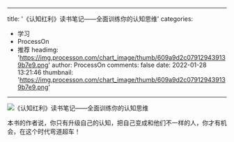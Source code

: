 
---
title: '《认知红利》读书笔记——全面训练你的认知思维'
categories: 
 - 学习
 - ProcessOn
 - 推荐
headimg: 'https://img.processon.com/chart_image/thumb/609a9d2c079129439139b7e9.png'
author: ProcessOn
comments: false
date: 2022-01-28 13:21:46
thumbnail: 'https://img.processon.com/chart_image/thumb/609a9d2c079129439139b7e9.png'
---

<div>   
<img class="thumb" alt="《认知红利》读书笔记——全面训练你的认知思维" src="https://img.processon.com/chart_image/thumb/609a9d2c079129439139b7e9.png" referrerpolicy="no-referrer">
<p>本书的作者说，你只有升级自己的认知，把自己变成和他们不一样的人，你才有机会，在这个时代弯道超车！</p>  
</div>
            